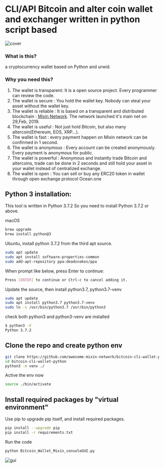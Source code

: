# CLI/API Bitcoin and alter coin wallet and exchanger written in python script based
![cover](https://github.com/wenewzhang/mixin_labs-python-bot/raw/master/Bitcoin_python.jpg)
### What is this?
a cryptocurrency wallet based on Python and urwid. 
### Why you need this?

1. The wallet is transparent: It is a open source project. Every programmer can review the code.
2. The wallet is secure     : You hold the wallet key. Nobody can steal your asset without the wallet key.
3. The wallet is reliable   : It is based on a transparent and distributed blockchain : [Mixin Network](https://github.com/awesome-mixin-network/index_of_Mixin_Network_resource). The network launched it's main net on 29,Feb, 2019.
4. The wallet is useful     : Not just hold Bitcoin, but also many altercoin(Ethereum, EOS, XRP...).
5. The wallet is fast       : every payment happen on Mixin network can be confirmed in 1 second.
6. The wallet is anonymous  : Every account can be created anonymously. Every payment is anonymous for public.
7. The wallet is powerful   : Anonymous and instantly trade Bitcoin and altercoins, trade can be done in 2 seconds and still hold your asset in your wallet instead of centralized exchange. 
8. The wallet is open       : You can sell or buy any ERC20 token in wallet through open exchange protocol Ocean.one


## Python 3 installation:
This tool is written in Python 3.7.2 So you need to install Python 3.7.2 or above.

macOS
```bash
brew upgrade
brew install python@3
```

Ubuntu, install python 3.7.2 from the third apt source.
```bash
sudo apt update
sudo apt install software-properties-common
sudo add-apt-repository ppa:deadsnakes/ppa
```

When prompt like below, press Enter to continue:
```bash
Press [ENTER] to continue or Ctrl-c to cancel adding it.
```
Update the source, then install python3.7, python3.7-venv
```bash
sudo apt update
sudo apt install python3.7 python3.7-venv
sudo ln -s /usr/bin/python3.7 /usr/bin/python3
```

check both python3 and python3-venv are installed
```bash
$ python3 -V
Python 3.7.2
```


## Clone the repo and create python env

```bash
git clone https://github.com/awesome-mixin-network/bitcoin-cli-wallet-python.git
cd bitcoin-cli-wallet-python
python3 -m venv ./
```

Active the env now
```bash
source ./bin/activate
```

## Install required packages by "virtual environment"

Use pip to upgrade pip itself, and install required packages.
```bash
pip install --upgrade pip
pip install -r requirements.txt
```

Run the code
```bash
python Bitcoin_Wallet_Mixin_consoleGUI.py
```
![gui](https://github.com/awesome-mixin-network/bitcoin-cli-wallet-python/raw/master/screen_shot_wallet.png)
